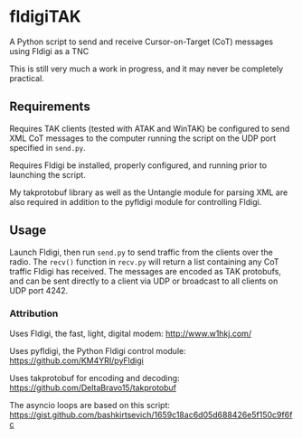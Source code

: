 # fldigiTAK
A Python script to send and receive Cursor-on-Target (CoT) messages using Fldigi as a TNC

This is still very much a work in progress, and it may never be completely practical.

## Requirements
Requires TAK clients (tested with ATAK and WinTAK) be configured to send XML CoT messages to the computer running the script on the UDP port specified in `send.py`.

Requires Fldigi be installed, properly configured, and running prior to launching the script.

My takprotobuf library as well as the Untangle module for parsing XML are also required in addition to the pyfldigi module for controlling Fldigi.

## Usage
Launch Fldigi, then run `send.py` to send traffic from the clients over the radio.  The `recv()` function in `recv.py` will return a list containing any CoT traffic Fldigi has received.  The messages are encoded as TAK protobufs, and can be sent directly to a client via UDP or broadcast to all clients on UDP port 4242.

### Attribution
Uses Fldigi, the fast, light, digital modem: http://www.w1hkj.com/

Uses pyfldigi, the Python Fldigi control module: https://github.com/KM4YRI/pyFldigi

Uses takprotobuf for encoding and decoding: https://github.com/DeltaBravo15/takprotobuf

The asyncio loops are based on this script: https://gist.github.com/bashkirtsevich/1659c18ac6d05d688426e5f150c9f6fc
